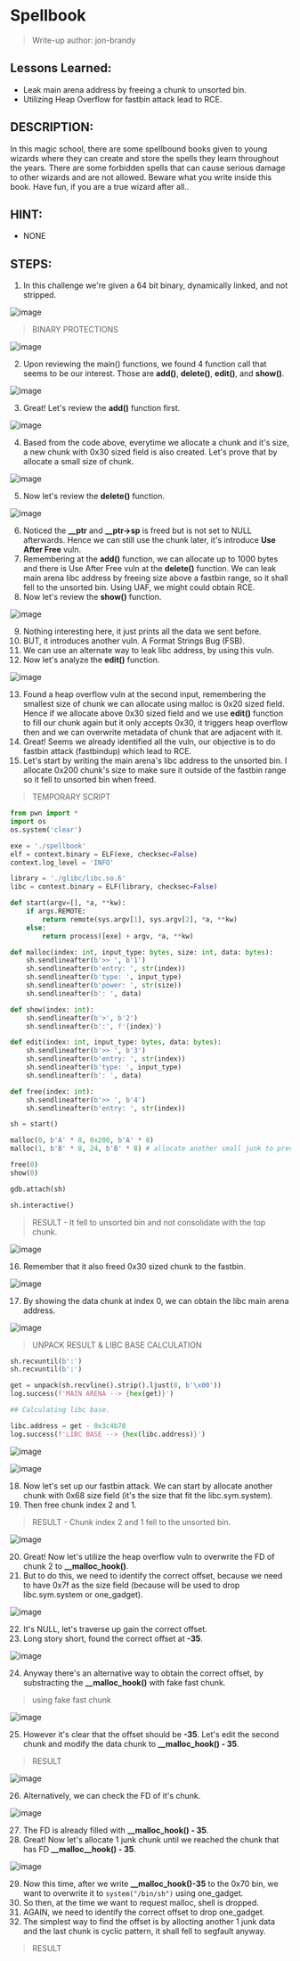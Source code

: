 # Spellbook
> Write-up author: jon-brandy

## Lessons Learned:
- Leak main arena address by freeing a chunk to unsorted bin.
- Utilizing Heap Overflow for fastbin attack lead to RCE.

## DESCRIPTION:
In this magic school, there are some spellbound books given to young wizards where they can create and store the spells they 
learn throughout the years. There are some forbidden spells that can cause serious damage to other wizards and are not allowed. 
Beware what you write inside this book. Have fun, if you are a true wizard after all..

## HINT:
- NONE

## STEPS:
1. In this challenge we're given a 64 bit binary, dynamically linked, and not stripped.

![image](https://github.com/jon-brandy/hackthebox/assets/70703371/079264de-f052-44f2-bbc2-994e89cc9ae8)


> BINARY PROTECTIONS

![image](https://github.com/jon-brandy/hackthebox/assets/70703371/ac148f78-c617-47bd-bc9c-dbd02fe1facd)


2. Upon reviewing the main() functions, we found 4 function call that seems to be our interest. Those are **add()**, **delete()**, **edit()**, and **show()**.

![image](https://github.com/jon-brandy/hackthebox/assets/70703371/3dd271bb-f89a-4e64-bdf3-57a392a7be7b)


3. Great! Let's review the **add()** function first.

![image](https://github.com/jon-brandy/hackthebox/assets/70703371/58851af2-e2d8-42e6-992a-b16cff1399f7)


4. Based from the code above, everytime we allocate a chunk and it's size, a new chunk with 0x30 sized field is also created. Let's prove that by allocate a small size of chunk.

![image](https://github.com/jon-brandy/hackthebox/assets/70703371/911fbc71-1d53-49dd-9d58-d338f3e91caa)


5. Now let's review the **delete()** function.

![image](https://github.com/jon-brandy/hackthebox/assets/70703371/bf0bd5df-e0ce-45da-b923-29c49a2f351c)


6. Noticed the **__ptr** and **__ptr->sp** is freed but is not set to NULL afterwards. Hence we can still use the chunk later, it's introduce **Use After Free** vuln.
7. Remembering at the **add()** function, we can allocate up to 1000 bytes and there is Use After Free vuln at the **delete()** function. We can leak main arena libc address by freeing size above a fastbin range, so it shall fell to the unsorted bin. Using UAF, we might could obtain RCE.
8. Now let's review the **show()** function.

![image](https://github.com/jon-brandy/hackthebox/assets/70703371/1d269956-3cca-4a3b-893b-f56bcd0600ef)


9. Nothing interesting here, it just prints all the data we sent before.
10. BUT, it introduces another vuln. A Format Strings Bug (FSB).
11. We can use an alternate way to leak libc address, by using this vuln.
12. Now let's analyze the **edit()** function.

![image](https://github.com/jon-brandy/hackthebox/assets/70703371/041c506d-dcb5-4d9a-a7af-dc716ce2aa05)


13. Found a heap overflow vuln at the second input, remembering the smallest size of chunk we can allocate using malloc is 0x20 sized field. Hence if we allocate above 0x30 sized field and we use **edit()** function to fill our chunk again but it only accepts 0x30, it triggers heap overflow then and we can overwrite metadata of chunk that are adjacent with it.
14. Great! Seems we already identified all the vuln, our objective is to do fastbin attack (fastbindup) which lead to RCE.
15. Let's start by writing the main arena's libc address to the unsorted bin. I allocate 0x200 chunk's size to make sure it outside of the fastbin range so it fell to unsorted bin when freed.

> TEMPORARY SCRIPT

```py
from pwn import *
import os
os.system('clear')

exe = './spellbook'
elf = context.binary = ELF(exe, checksec=False)
context.log_level = 'INFO'

library = './glibc/libc.so.6'
libc = context.binary = ELF(library, checksec=False)

def start(argv=[], *a, **kw):
    if args.REMOTE:
        return remote(sys.argv[1], sys.argv[2], *a, **kw)
    else:
        return process([exe] + argv, *a, **kw)

def malloc(index: int, input_type: bytes, size: int, data: bytes):
    sh.sendlineafter(b'>> ', b'1')
    sh.sendlineafter(b'entry: ', str(index))
    sh.sendlineafter(b'type: ', input_type)
    sh.sendlineafter(b'power: ', str(size))
    sh.sendlineafter(b': ', data)

def show(index: int):
    sh.sendlineafter(b'>', b'2')
    sh.sendlineafter(b':', f'{index}')

def edit(index: int, input_type: bytes, data: bytes):
    sh.sendlineafter(b'>> ', b'3')
    sh.sendlineafter(b'entry: ', str(index))
    sh.sendlineafter(b'type: ', input_type)
    sh.sendlineafter(b': ', data)

def free(index: int):
    sh.sendlineafter(b'>> ', b'4')
    sh.sendlineafter(b'entry: ', str(index))

sh = start()

malloc(0, b'A' * 8, 0x200, b'A' * 8)
malloc(1, b'B' * 8, 24, b'B' * 8) # allocate another small junk to prevent consolidation with the top chunk.

free(0)
show(0)

gdb.attach(sh)

sh.interactive()
```

> RESULT - It fell to unsorted bin and not consolidate with the top chunk.

![image](https://github.com/jon-brandy/hackthebox/assets/70703371/0c58b24a-6bb0-40a2-8714-a11087e5c191)


16. Remember that it also freed 0x30 sized chunk to the fastbin.

![image](https://github.com/jon-brandy/hackthebox/assets/70703371/08987bcb-c4ee-45bf-a00b-64c722fb2415)


17. By showing the data chunk at index 0, we can obtain the libc main arena address.

![image](https://github.com/jon-brandy/hackthebox/assets/70703371/7c48594f-7eee-4db1-bde1-e4292945ed14)


> UNPACK RESULT & LIBC BASE CALCULATION

```py
sh.recvuntil(b':')
sh.recvuntil(b':')

get = unpack(sh.recvline().strip().ljust(8, b'\x00'))
log.success(f'MAIN ARENA --> {hex(get)}')

## Calculating libc base.

libc.address = get - 0x3c4b78
log.success(f'LIBC BASE --> {hex(libc.address)}')
```

![image](https://github.com/jon-brandy/hackthebox/assets/70703371/ca65bb28-f0b0-43e6-83e4-8efad5fc043d)


![image](https://github.com/jon-brandy/hackthebox/assets/70703371/eaf26c75-da6e-4c0c-80bc-72fad92849a3)


18. Now let's set up our fastbin attack. We can start by allocate another chunk with 0x68 size field (it's the size that fit the libc.sym.system).
19. Then free chunk index 2 and 1.

> RESULT - Chunk index 2 and 1 fell to the unsorted bin.

![image](https://github.com/jon-brandy/hackthebox/assets/70703371/9cb3a65e-18ce-4434-ac93-1f55a0988b10)


20. Great! Now let's utilize the heap overflow vuln to overwrite the FD of chunk 2 to **__malloc_hook()**.
21. But to do this, we need to identify the correct offset, because we need to have 0x7f as the size field (because will be used to drop libc.sym.system or one_gadget).

![image](https://github.com/jon-brandy/hackthebox/assets/70703371/cd1191e8-1ee2-457d-85e4-5b452d266c19)


22. It's NULL, let's traverse up gain the correct offset.
23. Long story short, found the correct offset at **-35**.

![image](https://github.com/jon-brandy/hackthebox/assets/70703371/b25ad19a-e644-4e5f-b75d-b1ab69ba4886)


24. Anyway there's an alternative way to obtain the correct offset, by substracting the **__malloc_hook()** with fake fast chunk.

> using fake fast chunk

![image](https://github.com/jon-brandy/hackthebox/assets/70703371/829372e3-874f-4b90-a1e1-559e3e25eadf)


25. However it's clear that the offset should be **-35**. Let's edit the second chunk and modify the data chunk to **__malloc_hook() - 35**.

> RESULT

![image](https://github.com/jon-brandy/hackthebox/assets/70703371/8a2a0e34-8df7-4e65-a4f5-ef4943169a09)


26. Alternatively, we can check the FD of it's chunk.

![image](https://github.com/jon-brandy/hackthebox/assets/70703371/8b077fef-be09-43f8-b1c5-18d8750a40f6)


27. The FD is already filled with **__malloc_hook() - 35**.
28. Great! Now let's allocate 1 junk chunk until we reached the chunk that has FD **__malloc__hook() - 35**. 

![image](https://github.com/jon-brandy/hackthebox/assets/70703371/28f804b1-17f3-4c73-8334-22907ba61c6a)


29. Now this time, after we write **__malloc_hook()-35** to the 0x70 bin, we want to overwrite it to `system("/bin/sh")` using one_gadget.
30. So then, at the time we want to request malloc, shell is dropped.
31. AGAIN, we need to identify the correct offset to drop one_gadget.
32. The simplest way to find the offset is by allocting another 1 junk data and the last chunk is cyclic pattern, it shall fell to segfault anyway.

> RESULT


